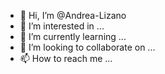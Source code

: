 - 👋 Hi, I’m @Andrea-Lizano
- 👀 I’m interested in ...
- 🌱 I’m currently learning ...
- 💞️ I’m looking to collaborate on ...
- 📫 How to reach me ...

<!---
Andrea-Lizano/Andrea-Lizano is a ✨ special ✨ repository because its `README.md` (this file) appears on your GitHub profile.
You can click the Preview link to take a look at your changes.
--->
